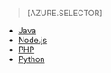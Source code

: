 > [AZURE.SELECTOR] 
- [Java](/documentation/articles/notification-hubs-java-backend-how-to)
- [Node.js](/documentation/articles/notification-hubs-nodejs-how-to-use-notification-hubs)
- [PHP](/documentation/articles/notification-hubs-php-backend-how-to)
- [Python](/documentation/articles/notification-hubs-python-backend-how-to)

<!---HONumber=82-->